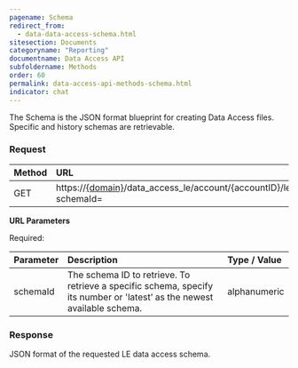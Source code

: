 ```yaml
---
pagename: Schema
redirect_from:
  - data-data-access-schema.html
sitesection: Documents
categoryname: "Reporting"
documentname: Data Access API
subfoldername: Methods
order: 60
permalink: data-access-api-methods-schema.html
indicator: chat
---
```


The Schema is the JSON format blueprint for creating Data Access files. Specific and history schemas are retrievable.

### Request

| Method | URL |
| :------ | :------- |
| GET | https://[{domain}](/agent-domain-domain-api.html)/data_access_le/account/{accountID}/le/schema?schemaId=<schemaId> |

**URL Parameters**

Required:

| Parameter | Description | Type / Value |
| :--------- | :------------ | :------------ |
| schemaId | The schema ID to retrieve. To retrieve a specific schema, specify its number or 'latest’ as the newest available schema. | alphanumeric |

### Response

JSON format of the requested LE data access schema.
